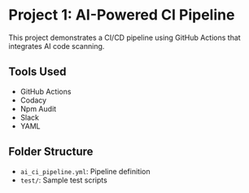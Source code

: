 # Project 1: AI-Powered CI Pipeline

This project demonstrates a CI/CD pipeline using GitHub Actions that integrates AI code scanning.

## Tools Used
- GitHub Actions
- Codacy
- Npm Audit
- Slack
- YAML

## Folder Structure
- `ai_ci_pipeline.yml`: Pipeline definition
- `test/`: Sample test scripts
